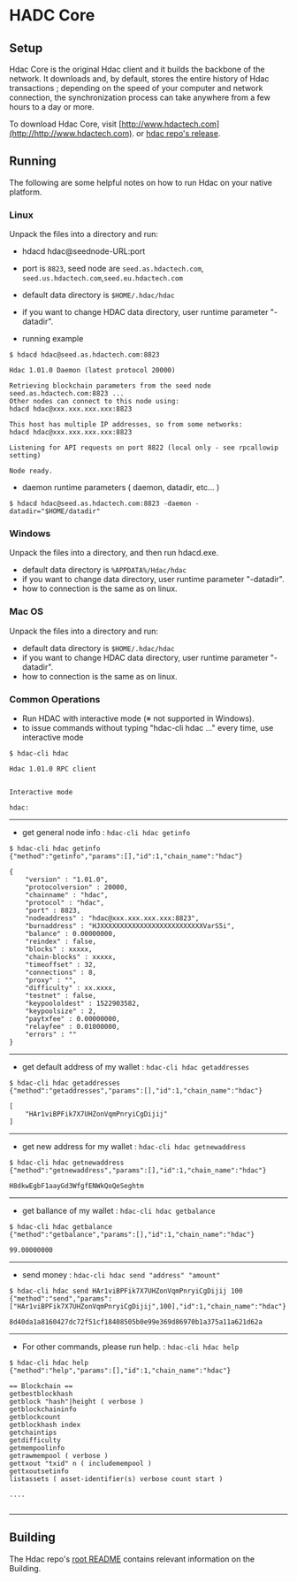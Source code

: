 HADC Core
=============

Setup
---------------------
Hdac Core is the original Hdac client and it builds the backbone of the network. It downloads and, by default, stores the entire history of Hdac transactions ; depending on the speed of your computer and network connection, the synchronization process can take anywhere from a few hours to a day or more.

To download Hdac Core, visit [http://www.hdactech.com](http://http://www.hdactech.com).
 or [hdac repo's release](/release).

Running
---------------------
The following are some helpful notes on how to run Hdac on your native platform.

### Linux

Unpack the files into a directory and run:

- hdacd hdac@seednode-URL:port
- port is `8823`, seed node are `seed.as.hdactech.com`, `seed.us.hdactech.com`,`seed.eu.hdactech.com`
- default data directory is `$HOME/.hdac/hdac`
- if you want to change HDAC data directory, user runtime parameter "-datadir".

- running example
```
$ hdacd hdac@seed.as.hdactech.com:8823

Hdac 1.01.0 Daemon (latest protocol 20000)

Retrieving blockchain parameters from the seed node seed.as.hdactech.com:8823 ...
Other nodes can connect to this node using:
hdacd hdac@xxx.xxx.xxx.xxx:8823

This host has multiple IP addresses, so from some networks:
hdacd hdac@xxx.xxx.xxx.xxx:8823

Listening for API requests on port 8822 (local only - see rpcallowip setting)

Node ready.
```

- daemon runtime parameters ( daemon, datadir, etc... )
```
$ hdacd hdac@seed.as.hdactech.com:8823 -daemon -datadir="$HOME/datadir"
```

### Windows

Unpack the files into a directory, and then run hdacd.exe.

- default data directory is `%APPDATA%/Hdac/hdac`
- if you want to change data directory, user runtime parameter "-datadir".
- how to connection is the same as on linux.


### Mac OS

Unpack the files into a directory and run:

- default data directory is `$HOME/.hdac/hdac`
- if you want to change HDAC data directory, user runtime parameter "-datadir".
- how to connection is the same as on linux.

### Common Operations

- Run HDAC with interactive mode (※ not supported in Windows).
- to issue commands without typing "hdac-cli hdac ..." every time, use interactive mode
```
$ hdac-cli hdac

Hdac 1.01.0 RPC client


Interactive mode

hdac:
```
---------------------------------------------------------------------

- get general node info : `hdac-cli hdac getinfo`
```
$ hdac-cli hdac getinfo
{"method":"getinfo","params":[],"id":1,"chain_name":"hdac"}

{
    "version" : "1.01.0",
    "protocolversion" : 20000,
    "chainname" : "hdac",
    "protocol" : "hdac",
    "port" : 8823,
    "nodeaddress" : "hdac@xxx.xxx.xxx.xxx:8823",
    "burnaddress" : "HJXXXXXXXXXXXXXXXXXXXXXXXXXXVarS5i",
    "balance" : 0.00000000,
    "reindex" : false,
    "blocks" : xxxxx,
    "chain-blocks" : xxxxx,
    "timeoffset" : 32,
    "connections" : 8,
    "proxy" : "",
    "difficulty" : xx.xxxx,
    "testnet" : false,
    "keypoololdest" : 1522903582,
    "keypoolsize" : 2,
    "paytxfee" : 0.00000000,
    "relayfee" : 0.01000000,
    "errors" : ""
}

```
---------------------------------------------------------------------

- get default address of my wallet : `hdac-cli hdac getaddresses`

```
$ hdac-cli hdac getaddresses
{"method":"getaddresses","params":[],"id":1,"chain_name":"hdac"}

[
    "HAr1viBPFik7X7UHZonVqmPnryiCgDijij"
]
```
---------------------------------------------------------------------

- get new address for my wallet : `hdac-cli hdac getnewaddress`

```
$ hdac-cli hdac getnewaddress
{"method":"getnewaddress","params":[],"id":1,"chain_name":"hdac"}

H8dkwEgbF1aayGd3WfgfENWkQoQeSeghtm
```
---------------------------------------------------------------------

- get ballance of my wallet : `hdac-cli hdac getbalance`

```
$ hdac-cli hdac getbalance
{"method":"getbalance","params":[],"id":1,"chain_name":"hdac"}

99.00000000
```
---------------------------------------------------------------------

- send money : `hdac-cli hdac send "address" "amount"`

```
$ hdac-cli hdac send HAr1viBPFik7X7UHZonVqmPnryiCgDijij 100
{"method":"send","params":["HAr1viBPFik7X7UHZonVqmPnryiCgDijij",100],"id":1,"chain_name":"hdac"}

8d40da1a8160427dc72f51cf18408505b0e99e369d86970b1a375a11a621d62a
```
---------------------------------------------------------------------

- For other commands, please run help. : `hdac-cli hdac help`

```
$ hdac-cli hdac help
{"method":"help","params":[],"id":1,"chain_name":"hdac"}

== Blockchain ==
getbestblockhash
getblock "hash"|height ( verbose )
getblockchaininfo
getblockcount
getblockhash index
getchaintips
getdifficulty
getmempoolinfo
getrawmempool ( verbose )
gettxout "txid" n ( includemempool )
gettxoutsetinfo
listassets ( asset-identifier(s) verbose count start )

....


```
---------------------------------------------------------------------



Building
---------------------
The Hdac repo's [root README](/README.md) contains relevant information on the Building.

